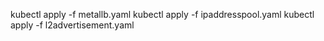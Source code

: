 kubectl apply -f metallb.yaml
kubectl apply -f ipaddresspool.yaml
kubectl apply -f l2advertisement.yaml